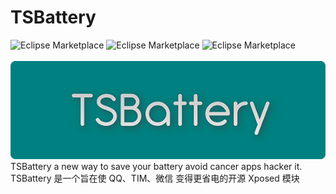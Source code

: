 # TSBattery
![Eclipse Marketplace](https://img.shields.io/badge/build-passing-brightgreen)
![Eclipse Marketplace](https://img.shields.io/badge/license-GPL3.0-blue)
![Eclipse Marketplace](https://img.shields.io/badge/version-v2.5-green)
<br/><br/>
![banner](https://github.com/Xposed-Modules-Repo/com.fankes.tsbattery/blob/master/banner.png)<br/>
TSBattery a new way to save your battery avoid cancer apps hacker it.<br/>
TSBattery 是一个旨在使 QQ、TIM、微信 变得更省电的开源 Xposed 模块
